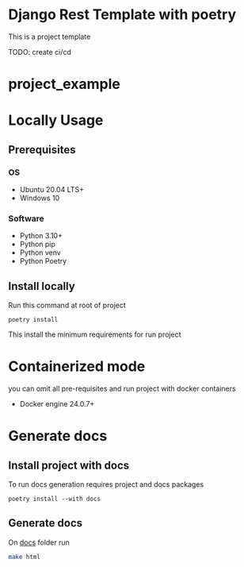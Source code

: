 # Django Rest Template with poetry

This is a project template

TODO: create ci/cd

# project_example

# Locally Usage
## Prerequisites
### OS
- Ubuntu 20.04 LTS+
- Windows 10

### Software
- Python 3.10+
- Python pip
- Python venv
- Python Poetry

## Install locally
Run this command at root of project
```shell
poetry install
```

This install the minimum requirements for run project

# Containerized mode
you can omit all pre-requisites and run project with docker containers
- Docker engine 24.0.7+

# Generate docs
## Install project with docs
To run docs generation requires project and docs packages
```shell
poetry install --with docs
```

## Generate docs
On [docs](./docs) folder run
```bash
make html
```
